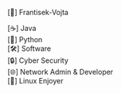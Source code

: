 [👋] Frantisek-Vojta

[☕] Java           
[🐍] Python        
[🛠️] Software        
[🔒] Cyber Security       
[🌐] Network Admin & Developer      
[🐧] Linux Enjoyer       
 
<!---
Frantisek-Vojta/Frantisek-Vojta is a ✨ special ✨ repository because its `README.md` (this file) appears on your GitHub profile.
You can click the Preview link to take a look at your changes.
--->
